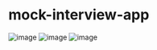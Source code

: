﻿# mock-interview-app
![image](https://github.com/user-attachments/assets/a085d041-a4d2-46f2-a083-f3177e0133ca)
![image](https://github.com/user-attachments/assets/355f4096-1245-492b-9b95-6555b70dac8f)
![image](https://github.com/user-attachments/assets/868f8446-ccad-40b2-992e-913f0001202d)

